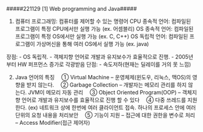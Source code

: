 #####221129 [1] Web programming and Java#####

1. 컴퓨터 프로그래밍: 컴퓨터를 제어할 수 있는 명령어
	CPU 종속적 언어: 컴파일된 프로그램이 특정 CPU에서만 실행 가능 (ex. 어셈블리)
	OS 종속적 언어: 컴파일된 프로그램이 특정 OS에서만 실행 가능 (ex. C, C++)
	OS 독립적 언어: 컴파일된 프로그램이 가상머신을 통해 여러 OS에서 실행 가능 (ex. java)

<Java Virtual Machine>
장점: 
	- OS 독립적. 
	- 객체지향 언어로 개발과 유지보수가 효율적으로 진행. 
	- 2005년부터 HW 퍼프먼스 증가로 각광받음
단점: 
	- 속도저하(현재는 딜레이를 거의 못 느낌)

2. Java 언어의 특징
　① Virtual Machine – 운영체제(윈도우, 리눅스, 맥OS)의 영향을 받지 않는다.
　② Garbage Collection – 개발자는 메모리 관리를 하지 않는다. JVM이 메모리 자동 관리
　③ Object Oriented Program(OOP) – 객체지향 언어로 개발과 유지보수를 효율적으로 진행 할 수 있다
　④ 다중 쓰레드를 지원한다. (ex) 네트워크 상에 한번에 여러 클라이언트 접속. 하나의 프로세스 안에 여러 단위의 요청 내용을 처리보안 
　⑤ 기능이 지원 – 접근에 대한 권한을 변수로 처리 – Access Modifier(접근 제어자)
